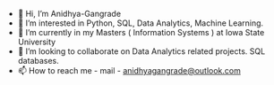 - 👋 Hi, I’m Anidhya-Gangrade
- 👀 I’m interested in Python, SQL, Data Analytics, Machine Learning. 
- 🌱 I’m currently in my Masters ( Information Systems ) at Iowa State University
- 💞️ I’m looking to collaborate on Data Analytics related projects. SQL databases.
- 📫 How to reach me - mail - anidhyagangrade@outlook.com

<!---
Anidhya-Gangrade/Anidhya-Gangrade is a ✨ special ✨ repository because its `README.md` (this file) appears on your GitHub profile.
You can click the Preview link to take a look at your changes.
--->
